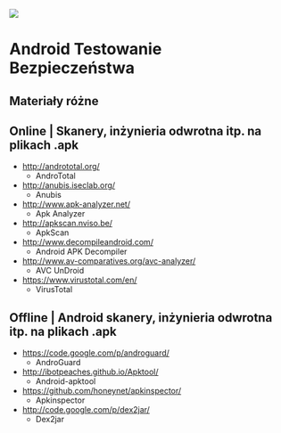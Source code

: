 [![](https://img.shields.io/badge/Facebook-%23TestowanieOprogramowania-blue.svg)](https://www.facebook.com/groups/TestowanieOprogramowania/)


# Android Testowanie Bezpieczeństwa

## Materiały różne


## Online | Skanery, inżynieria odwrotna itp. na plikach .apk

* http://andrototal.org/
   * AndroTotal
* http://anubis.iseclab.org/
   * Anubis
* http://www.apk-analyzer.net/
   * Apk Analyzer
* http://apkscan.nviso.be/
   * ApkScan
* http://www.decompileandroid.com/
   * Android APK Decompiler
* http://www.av-comparatives.org/avc-analyzer/
   * AVC UnDroid
* https://www.virustotal.com/en/
   * VirusTotal


## Offline | Android skanery, inżynieria odwrotna itp. na plikach .apk

* https://code.google.com/p/androguard/
  * AndroGuard
* http://ibotpeaches.github.io/Apktool/
  * Android-apktool
* https://github.com/honeynet/apkinspector/
  * Apkinspector
* http://code.google.com/p/dex2jar/
  * Dex2jar
